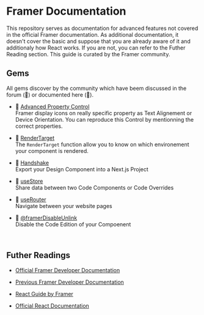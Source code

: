 # Framer Documentation
This repository serves as documentation for advanced features not covered in the official Framer documentation. As additional documentation, it doesn't cover the basic and suppose that you are already aware of it and additionaly how React works. If you are not, you can refer to the Futher Reading section.  This guide is curated by the Framer community. 


## Gems

All gems discover by the community which have beem discussed in the forum (💬) or documented here (📝). 

- 📝 [Advanced Property Control](../gems/special-enum-property-control)<br/>
   Framer display icons on really specific property as Text Alignement or Device Orientation. You can reproduce this Control by mentionning the correct properties.
   
- 📝 [RenderTarget](#render-target)<br/>
   The `RenderTarget` function allow you to know on which environement your component is rendered.
   
- 📝 [Handshake](https://site-dsmwifrws-framer-app.vercel.app/developers/guides/handshake/) <br/>
  Export your Design Component into a Next.js Project

- 💬 [useStore]()<br/>
  Share data between two Code Components or Code Overrides 
    
- 💬 [useRouter](https://www.framer.community/c/developers/access-a-page-through-a-code-component#comment_wrapper_27167230)<br/>
  Navigate between your website pages
    
- 💬 [@framerDisableUnlink](https://www.framer.community/c/developers/about-code-component)<br/>
  Disable the Code Edition of your Compoenent
    
<br/>

## Futher Readings

- [Official Framer Developer Documentation](https://www.framer.com/developers/)

- [Previous Framer Developer Documentation](https://site-dsmwifrws-framer-app.vercel.app/developers/guides/)

- [React Guide by Framer]()

- [Official React Documentation](https://react.dev/)
